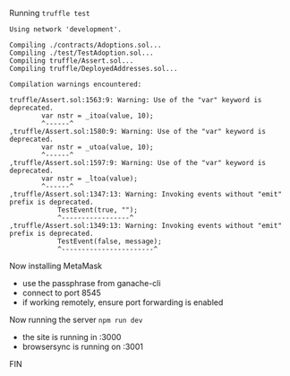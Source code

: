 Running `truffle test`

    Using network 'development'.

    Compiling ./contracts/Adoptions.sol...
    Compiling ./test/TestAdoption.sol...
    Compiling truffle/Assert.sol...
    Compiling truffle/DeployedAddresses.sol...

    Compilation warnings encountered:

    truffle/Assert.sol:1563:9: Warning: Use of the "var" keyword is deprecated.
            var nstr = _itoa(value, 10);
            ^------^
    ,truffle/Assert.sol:1580:9: Warning: Use of the "var" keyword is deprecated.
            var nstr = _utoa(value, 10);
            ^------^
    ,truffle/Assert.sol:1597:9: Warning: Use of the "var" keyword is deprecated.
            var nstr = _ltoa(value);
            ^------^
    ,truffle/Assert.sol:1347:13: Warning: Invoking events without "emit" prefix is deprecated.
                TestEvent(true, "");
                ^-----------------^
    ,truffle/Assert.sol:1349:13: Warning: Invoking events without "emit" prefix is deprecated.
                TestEvent(false, message);
                ^-----------------------^

Now installing MetaMask

- use the passphrase from ganache-cli
- connect to port 8545
- if working remotely, ensure port forwarding is enabled

Now running the server `npm run dev`

- the site is running in :3000
- browsersync is running on :3001

FIN
